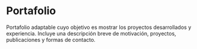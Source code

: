 # Portafolio
Portafolio adaptable cuyo objetivo es mostrar los proyectos desarrollados y experiencia. Incluye una descripción breve de motivación, proyectos, publicaciones y formas de contacto.
